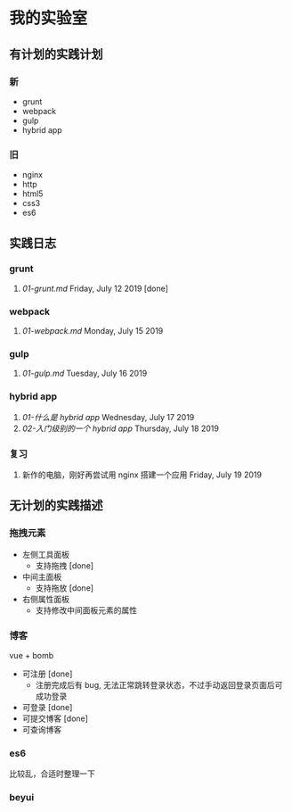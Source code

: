 # 我的实验室

## 有计划的实践计划

### 新

- grunt
- webpack
- gulp
- hybrid app

### 旧

- nginx
- http
- html5
- css3
- es6

## 实践日志

### grunt

1. _01-grunt.md_ Friday, July 12 2019 [done]

### webpack

1. _01-webpack.md_ Monday, July 15 2019

### gulp

1. _01-gulp.md_ Tuesday, July 16 2019

### hybrid app

1. _01-什么是 hybrid app_ Wednesday, July 17 2019
2. _02-入门级别的一个 hybrid app_ Thursday, July 18 2019

### 复习

1. 新作的电脑，刚好再尝试用 nginx 搭建一个应用 Friday, July 19 2019

## 无计划的实践描述

### 拖拽元素

- 左侧工具面板
  - 支持拖拽 [done]
- 中间主面板
  - 支持拖放 [done]
- 右侧属性面板
  - 支持修改中间面板元素的属性

### 博客

vue + bomb

- 可注册 [done]
  - 注册完成后有 bug, 无法正常跳转登录状态，不过手动返回登录页面后可成功登录
- 可登录 [done]
- 可提交博客 [done]
- 可查询博客

### es6

比较乱，合适时整理一下

### beyui
